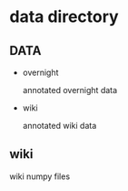# data directory

## DATA

  - overnight
    
    annotated overnight data
 
  - wiki
  
    annotated wiki data
    
## wiki

   wiki numpy files
